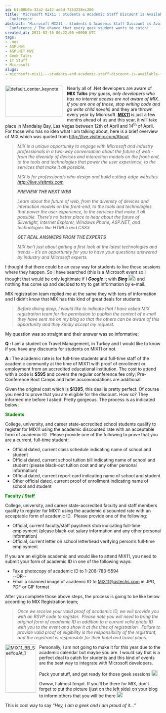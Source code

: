 ```yaml
---
id: b1a00b0b-32a2-4a12-ad6d-7353258ec206
title: 'Microsoft MIX11 : Students & Academic Staff Discount is Available For the
  Conference'
abstract: 'Microsoft MIX11 : Students & Academic Staff Discount is Available For the
  Conference / The chance that every geek student wants to catch!'
created_at: 2011-02-16 06:22:00 +0000 UTC
tags:
- .net
- ASP.Net
- ASP.NET MVC
- Geek Talks
- IT Stuff
- Microsoft
slugs:
- microsoft-mix11---students-and-academic-staff-discount-is-available-for-the-conference
---
```


<p><a href="https://www.tugberkugurlu.com/content/images/uploadedbyauthors/wlw/2ae0a318492c_12B34/default_center_keynote.jpg"><img height="100" width="185" src="https://www.tugberkugurlu.com/content/images/uploadedbyauthors/wlw/2ae0a318492c_12B34/default_center_keynote_thumb.jpg" alt="default_center_keynote" title="default_center_keynote" style="background-image: none; margin-top: 0px; margin-right: 15px; margin-bottom: 15px; margin-left: 0px; padding-left: 0px; padding-right: 0px; display: inline; padding-top: 0px; float: left; border: 0px initial initial;" /></a>Nearly all of .Net developers are aware of <strong>MIX Talks</strong> <em>(my guess, only developers who has no internet access are not aware of MIX. If you are one of those, stop writing code and go write child novels) </em>and they are thrown every year by Microsoft. <strong><a target="_blank" rel="http://live.visitmix.com/" href="http://live.visitmix.com/" title="http://live.visitmix.com/">MIX11</a></strong> is just a few months ahead of us and this year, it will take place in Mandalay Bay, Las Vegas between 12th of April and 14<sup>th</sup> of April. For those who has no idea what I am talking about, here is a brief overview of MIX which was quoted from <a href="http://live.visitmix.com/About">http://live.visitmix.com/About</a></p>
<blockquote>
<p><em>MIX is a unique opportunity to engage with Microsoft and industry professionals in a two-way conversation about the future of web - from the diversity of devices and interaction models on the front-end, to the tools and technologies that power the user experience, to the services that make it all possible.</em></p>
<p><em>MIX is for professionals who design and build cutting-edge websites. </em><a href="http://live.visitmix.com"><em>http://live.visitmix.com</em></a></p>
<em><strong>PREVIEW THE NEXT WEB</strong> </em>
<p><em>Learn about the future of web, from the diversity of devices and interaction models on the front-end, to the tools and technologies that power the user experience, to the services that make it all possible. There&rsquo;s no better place to hear about the future of Silverlight, Internet Explorer, Windows Phone, ASP.NET, and technologies like HTML5 and CSS3.</em></p>
<p><strong><em>GET REAL ANSWERS FROM THE EXPERTS</em></strong></p>
<p><em>MIX isn&rsquo;t just about getting a first look at the latest technologies and trends &ndash; it&rsquo;s an opportunity for you to have your questions answered by industry and Microsoft experts.</em></p>
</blockquote>
<p>I thought that there could be an easy way for students to live those sessions where they happen. So I have searched (this is a Microsoft event so I thought that would be only legitimate if I <strong><em>Google</em></strong> it with <strong><em>Bing <img src="https://www.tugberkugurlu.com/content/images/uploadedbyauthors/wlw/2ae0a318492c_12B34/wlEmoticon-smile.png" alt="Smile" style="border-style: none;" width="19" height="19" /></em></strong>) and nothing has come up and decided to try to get information by e-mail.</p>
<p>MIX registration team replied me at the same they with tons of information and I didn&rsquo;t know that MIX has this kind of great deals for students.</p>
<blockquote>
<p><em>Before diving deep, I would like to indicate that I have asked MIX registration team for the permission to publish the content of e-mail they have sent me on my blog so that the others can be aware of this opportunity and they kindly accept my request.</em></p>
</blockquote>
<p>My question was so straight and their answer was so informative;</p>
<p><strong>Q : </strong>I am a student on Travel Management, in Turkey and I would like to know if you have any discounts for students on MIX11 or not.</p>
<p><strong>A : </strong>The academic rate is for full-time students and full-time staff of the academic community at the time of MIX11 with proof of enrollment or employment from an accredited educational institution. The cost to attend with a code is <strong>$595</strong> and covers the regular conference fee only; Pre-Conference Boot Camps and hotel accommodations are additional.</p>
<p>Given the original cost which is <strong>$1395</strong>, this deal is pretty perfect. Of course you need to prove that you are eligible for the discount. How so? They informed me before I asked! Pretty gorgeous. The process is as indicated below;</p>
<p><strong><span style="color: #008000;" color="#008000">Students</span></strong></p>
<p>College, university, and career state-accredited school students qualify to register for MIX11 using the academic discounted rate with an acceptable form of academic ID.&nbsp; Please provide one of the following to prove that you are a current, full-time student:</p>
<ul>
<li>Official dated, current class schedule indicating name of school and student </li>
<li>Official dated, current school tuition bill indicating name of school and student (please black-out tuition cost and any other personal information) </li>
<li>Official dated, current report card indicating name of school and student </li>
<li>Other official dated, current proof of enrollment indicating name of school and student </li>
</ul>
<p><span style="color: #008000;" color="#008000"><strong>Faculty / Staff</strong></span></p>
<p>College, university, and career state-accredited faculty and staff members qualify to register for MIX11 using the academic discounted rate with an acceptable form of academic ID.&nbsp; Please provide one of the following:</p>
<ul>
<li>Official, current faculty/staff paycheck stub indicating full-time employment (please black-out salary information and any other personal information) </li>
<li>Official, current letter on school letterhead verifying person&rsquo;s full-time employment </li>
</ul>
<p>If you are an eligible academic and would like to attend MIX11, you need to submit your form of academic ID in one of the following ways:</p>
<ul>
<li>Fax a photocopy of academic ID to 1-206-783-5594     <br />--OR--</li>
<li>Email a scanned image of academic ID to <a href="mailto:MIX11@ustechs.com">MIX11@ustechs.com</a> in JPG, PDF or GIF format</li>
</ul>
<p>After you complete those above steps, the process is going to be like below according to MIX Registration team;</p>
<blockquote>
<p><em>Once we receive your valid proof of academic ID, we will provide you with an RSVP code to register.&nbsp; Please note you will need to bring the original form of academic ID in addition to a current valid photo ID with you to the event and show it at the time of registration.&nbsp; Failure to provide valid proof of eligibility is the responsibility of the registrant, and the registrant is responsible for their hotel and travel plans.</em></p>
</blockquote>
<p><a href="https://www.tugberkugurlu.com/content/images/uploadedbyauthors/wlw/2ae0a318492c_12B34/MIX11_BB_SeeYouAt_1.gif"><img height="156" width="100" src="https://www.tugberkugurlu.com/content/images/uploadedbyauthors/wlw/2ae0a318492c_12B34/MIX11_BB_SeeYouAt_1_thumb.gif" alt="MIX11_BB_SeeYouAt_1" title="MIX11_BB_SeeYouAt_1" style="background-image: none; margin-top: 0px; margin-right: 10px; margin-bottom: 10px; margin-left: 0px; padding-left: 0px; padding-right: 0px; display: inline; padding-top: 0px; float: left; border: 0px initial initial;" /></a>Personally, I am not going to make it for this year due to the academic calendar but maybe you are. I would say that is a perfect deal to catch for students and this kind of events are the best way to integrate with Microsoft developers.</p>
<p>Pack your stuff, and get ready for those geek sessions <img src="https://www.tugberkugurlu.com/content/images/uploadedbyauthors/wlw/2ae0a318492c_12B34/wlEmoticon-smile.png" alt="Smile" style="border-style: none;" width="19" height="19" /></p>
<p>Owww, I almost forgot. If you&rsquo;ll be there for MIX, don&rsquo;t forget to put the picture (just on the left side) on your blog to inform others that you will be there <img src="https://www.tugberkugurlu.com/content/images/uploadedbyauthors/wlw/2ae0a318492c_12B34/wlEmoticon-smile.png" alt="Smile" style="border-style: none;" width="19" height="19" /></p>
<p>This is cool way to say <em>&ldquo;Hey, I am a geek and I am proud of it&hellip;&rdquo;</em></p>